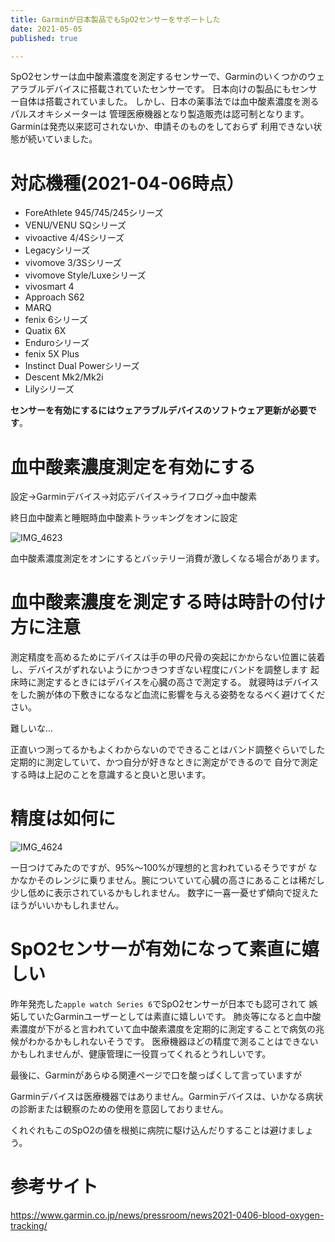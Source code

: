 ```yaml
---
title: Garminが日本製品でもSpO2センサーをサポートした
date: 2021-05-05
published: true

---
```


SpO2センサーは血中酸素濃度を測定するセンサーで、Garminのいくつかのウェアラブルデバイスに搭載されていたセンサーです。
日本向けの製品にもセンサー自体は搭載されていました。
しかし、日本の薬事法では血中酸素濃度を測るパルスオキシメーターは
管理医療機器となり製造販売は認可制となります。
Garminは発売以来認可されないか、申請そのものをしておらず
利用できない状態が続いていました。



# 対応機種(2021-04-06時点）

- ForeAthlete 945/745/245シリーズ
- VENU/VENU SQシリーズ
- vivoactive 4/4Sシリーズ
- Legacyシリーズ
- vivomove 3/3Sシリーズ
- vivomove Style/Luxeシリーズ
- vivosmart 4
- Approach S62
- MARQ
- fenix 6シリーズ
- Quatix 6X
- Enduroシリーズ
- fenix 5X Plus
- Instinct Dual Powerシリーズ
- Descent Mk2/Mk2i
- Lilyシリーズ

**センサーを有効にするにはウェアラブルデバイスのソフトウェア更新が必要です**。


# 血中酸素濃度測定を有効にする

設定->Garminデバイス->対応デバイス->ライフログ->血中酸素

終日血中酸素と睡眠時血中酸素トラッキングをオンに設定

![IMG_4623](../image/p14/IMG_4623.PNG)

血中酸素濃度測定をオンにするとバッテリー消費が激しくなる場合があります。

# 血中酸素濃度を測定する時は時計の付け方に注意

測定精度を高めるためにデバイスは手の甲の尺骨の突起にかからない位置に装着し、デバイスがずれないようにかつきつすぎない程度にバンドを調整します
起床時に測定するときにはデバイスを心臓の高さで測定する。
就寝時はデバイスをした腕が体の下敷きになるなど血流に影響を与える姿勢をなるべく避けてください。

難しいな...

正直いつ測ってるかもよくわからないのでできることはバンド調整ぐらいでした
定期的に測定していて、かつ自分が好きなときに測定ができるので
自分で測定する時は上記のことを意識すると良いと思います。

# 精度は如何に

![IMG_4624](../image/p14/IMG_4624.PNG)

一日つけてみたのですが、95%〜100%が理想的と言われているそうですが
なかなかそのレンジに乗りません。腕についていて心臓の高さにあることは稀だし少し低めに表示されているかもしれません。
数字に一喜一憂せず傾向で捉えたほうがいいかもしれません。

# SpO2センサーが有効になって素直に嬉しい

昨年発売した`apple watch Series 6`でSpO2センサーが日本でも認可されて
嫉妬していたGarminユーザーとしては素直に嬉しいです。
肺炎等になると血中酸素濃度が下がると言われていて血中酸素濃度を定期的に測定することで病気の兆候がわかるかもしれないそうです。
医療機器ほどの精度で測ることはできないかもしれませんが、健康管理に一役買ってくれるとうれしいです。

最後に、Garminがあらゆる関連ページで口を酸っぱくして言っていますが

Garminデバイスは医療機器ではありません。Garminデバイスは、いかなる病状の診断または観察のための使用を意図しておりません。

くれぐれもこのSpO2の値を根拠に病院に駆け込んだりすることは避けましょう。

# 参考サイト

https://www.garmin.co.jp/news/pressroom/news2021-0406-blood-oxygen-tracking/
